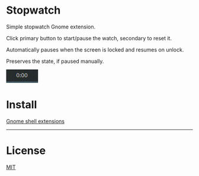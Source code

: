 # Stopwatch

Simple stopwatch Gnome extension.

Click primary button to start/pause the watch, secondary to reset it.

Automatically pauses when the screen is locked and resumes on unlock.

Preserves the state, if paused manually.

![demo](https://raw.githubusercontent.com/aliakseiz/stopwatch/main/demo.gif)

# Install

[Gnome shell extensions](https://extensions.gnome.org/extension/5796/stopwatch/)

---
# License
[MIT](LICENSE)

[License-Url]: http://opensource.org/licenses/MIT
[License-Image]: https://img.shields.io/npm/l/express.svg
